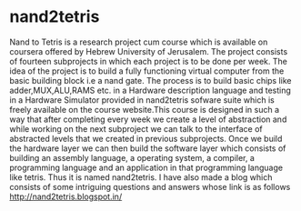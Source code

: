 # nand2tetris
Nand to Tetris is a research project cum course which is available on coursera offered by Hebrew University of Jerusalem. The project consists of fourteen subprojects in which each project is to be done per week. The idea of the project is to build a fully functioning virtual computer from the basic building block i.e a nand gate. The process is to build basic chips like adder,MUX,ALU,RAMS etc. in a Hardware description language and testing in a Hardware Simulator provided in nand2tetris sofware suite which is freely available on the course website.This course is designed in such a way that after completing every week we create a level of abstraction and while working on the next subproject we can talk to the interface of abstracted levels that we created in previous subprojects. Once we build the hardware layer we can then build the software layer which consists of building an assembly language, a operating system, a compiler, a programming language and an application in that programming language like tetris. Thus it is named nand2tetris.
I have also made a blog which consists of some intriguing questions and answers whose link is as follows http://nand2tetris.blogspot.in/
